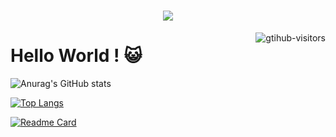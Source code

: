 
<h1 align="center"> <a href="https://sunguoqi.com/"> <img src="https://readme-typing-svg.herokuapp.com/?lines=Hi there !;身在井隅，心向璀璨。&center=true&size=27"> </a> </h1>
<a href="https://github.com/HIM198/computer-vision-in-action">
    <img align="right" src="https://komarev.com/ghpvc/?username=HIM198&label=Visitors&color=red&style=flat&logo=github" alt="gtihub-visitors" />
</a>

# Hello World ! 😺

![Anurag's GitHub stats](https://github-readme-stats.vercel.app/api?username=aeon20071&show_icons=true&title_color=4871E3&text_color=010101&bg_color=FDFDFD&icon_color=58A5F9&hide_border=true&locale=cn)

[![Top Langs](https://github-readme-stats.vercel.app/api/top-langs/?username=aeon20071&layout=compact&bg_color=FDFDFD&hide_border=true&locale=cn)](https://github.com/anuraghazra/github-readme-stats)

[![Readme Card](https://github-readme-stats.vercel.app/api/pin/?username=aeon20071&repo=github-readme-stats&bg_color=FDFDFD&hide_border=true&locale=cn)](https://github.com/anuraghazra/github-readme-stats)

<!--
**aeon20071/aeon20071** is a ✨ _special_ ✨ repository because its `README.md` (this file) appears on your GitHub profile.

Here are some ideas to get you started:

- 🔭 I’m currently working on ...
- 🌱 I’m currently learning ...
- 👯 I’m looking to collaborate on ...
- 🤔 I’m looking for help with ...
- 💬 Ask me about ...
- 📫 How to reach me: ...
- 😄 Pronouns: ...
- ⚡ Fun fact: ...
-->
